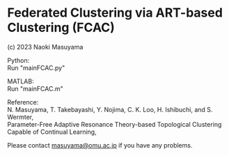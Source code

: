 # Federated Clustering via ART-based Clustering (FCAC)

(c) 2023 Naoki Masuyama

Python: <br>
Run "mainFCAC.py"

MATLAB: <br>
Run "mainFCAC.m"


Reference:<br>
N. Masuyama, T. Takebayashi, Y. Nojima, C. K. Loo, H. Ishibuchi, and S. Wermter, <br>
Parameter-Free Adaptive Resonance Theory-based Topological Clustering Capable of Continual Learning, <br>

Please contact masuyama@omu.ac.jp if you have any problems.
